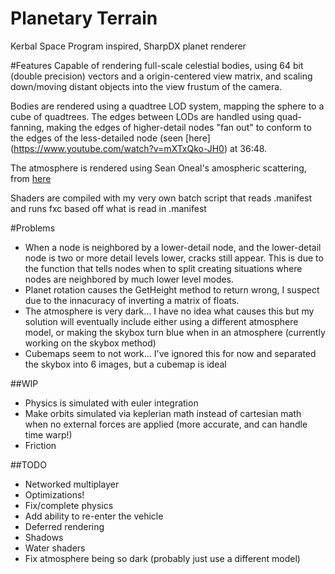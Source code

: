 # Planetary Terrain
Kerbal Space Program inspired, SharpDX planet renderer

#Features
Capable of rendering full-scale celestial bodies, using 64 bit (double precision) vectors and a origin-centered view matrix, and scaling down/moving distant objects into the view frustum of the camera.

Bodies are rendered using a quadtree LOD system, mapping the sphere to a cube of quadtrees. The edges between LODs are handled using quad-fanning, making the edges of higher-detail nodes "fan out" to conform to the edges of the less-detailed node (seen [here] (https://www.youtube.com/watch?v=mXTxQko-JH0) at 36:48.

The atmosphere is rendered using Sean Oneal's amospheric scattering, from [here](http://http.developer.nvidia.com/GPUGems2/gpugems2_chapter16.html)

Shaders are compiled with my very own batch script that reads .manifest and runs fxc based off what is read in .manifest

#Problems
* When a node is neighbored by a lower-detail node, and the lower-detail node is two or more detail levels lower, cracks still appear. This is due to the function that tells nodes when to split creating situations where nodes are neighbored by much lower level modes.
* Planet rotation causes the GetHeight method to return wrong, I suspect due to the innacuracy of inverting a matrix of floats.
* The atmosphere is very dark... I have no idea what causes this but my solution will eventually include either using a different atmosphere model, or making the skybox turn blue when in an atmosphere (currently working on the skybox method)
* Cubemaps seem to not work... I've ignored this for now and separated the skybox into 6 images, but a cubemap is ideal

##WIP
* Physics is simulated with euler integration
* Make orbits simulated via keplerian math instead of cartesian math when no external forces are applied (more accurate, and can handle time warp!)
* Friction

##TODO
* Networked multiplayer
* Optimizations!
* Fix/complete physics
* Add ability to re-enter the vehicle
* Deferred rendering
* Shadows
* Water shaders
* Fix atmosphere being so dark (probably just use a different model)
